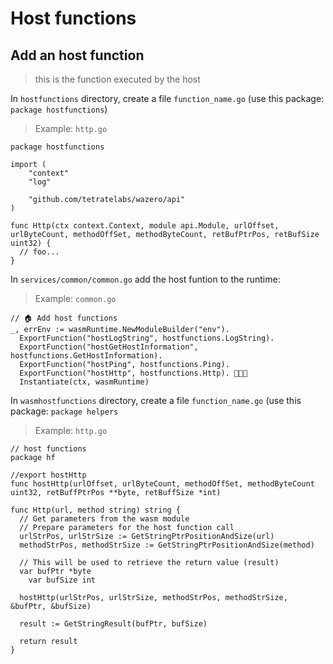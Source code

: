 # Host functions

## Add an host function

> this is the function executed by the host

In `hostfunctions` directory, create a file `function_name.go` (use this package: `package hostfunctions`)

> Example: `http.go`

```golang
package hostfunctions

import (
	"context"
	"log"

	"github.com/tetratelabs/wazero/api"
)

func Http(ctx context.Context, module api.Module, urlOffset, urlByteCount, methodOffSet, methodByteCount, retBufPtrPos, retBufSize uint32) {
  // foo...
}
```

In `services/common/common.go` add the host funtion to the runtime:

> Example: `common.go`

```golang
// 🏠 Add host functions
_, errEnv := wasmRuntime.NewModuleBuilder("env").
  ExportFunction("hostLogString", hostfunctions.LogString).
  ExportFunction("hostGetHostInformation", hostfunctions.GetHostInformation).
  ExportFunction("hostPing", hostfunctions.Ping).
  ExportFunction("hostHttp", hostfunctions.Http). 👋👋👋
  Instantiate(ctx, wasmRuntime)
```

In `wasmhostfunctions` directory, create a file `function_name.go` (use this package: `package helpers`

> Example: `http.go`

```golang
// host functions
package hf

//export hostHttp
func hostHttp(urlOffset, urlByteCount, methodOffSet, methodByteCount uint32, retBuffPtrPos **byte, retBuffSize *int)

func Http(url, method string) string {
  // Get parameters from the wasm module
  // Prepare parameters for the host function call
  urlStrPos, urlStrSize := GetStringPtrPositionAndSize(url)
  methodStrPos, methodStrSize := GetStringPtrPositionAndSize(method)

  // This will be used to retrieve the return value (result)
  var bufPtr *byte
	var bufSize int

  hostHttp(urlStrPos, urlStrSize, methodStrPos, methodStrSize, &bufPtr, &bufSize)

  result := GetStringResult(bufPtr, bufSize)

  return result
}

```

